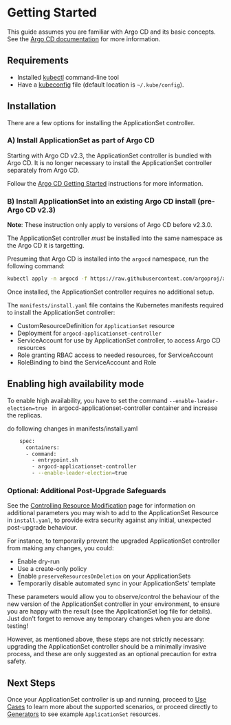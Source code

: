 # Getting Started

This guide assumes you are familiar with Argo CD and its basic concepts. See the [Argo CD documentation](../../core_concepts.md) for more information.
    
## Requirements

* Installed [kubectl](https://kubernetes.io/docs/tasks/tools/install-kubectl/) command-line tool
* Have a [kubeconfig](https://kubernetes.io/docs/tasks/access-application-cluster/configure-access-multiple-clusters/) file (default location is `~/.kube/config`).

## Installation

There are a few options for installing the ApplicationSet controller.


### A) Install ApplicationSet as part of Argo CD

Starting with Argo CD v2.3, the ApplicationSet controller is bundled with Argo CD. It is no longer necessary to install the ApplicationSet controller separately from Argo CD.

Follow the [Argo CD Getting Started](../../getting_started.md) instructions for more information.



### B) Install ApplicationSet into an existing Argo CD install (pre-Argo CD v2.3)

**Note**: These instruction only apply to versions of Argo CD before v2.3.0.

The ApplicationSet controller *must* be installed into the same namespace as the Argo CD it is targetting.

Presuming that Argo CD is installed into the `argocd` namespace, run the following command:

```bash
kubectl apply -n argocd -f https://raw.githubusercontent.com/argoproj/applicationset/v0.4.0/manifests/install.yaml
```

Once installed, the ApplicationSet controller requires no additional setup.

The `manifests/install.yaml` file contains the Kubernetes manifests required to install the ApplicationSet controller:

- CustomResourceDefinition for `ApplicationSet` resource
- Deployment for `argocd-applicationset-controller`
- ServiceAccount for use by ApplicationSet controller, to access Argo CD resources
- Role granting RBAC access to needed resources, for ServiceAccount
- RoleBinding to bind the ServiceAccount and Role


<!-- ### C) Install development builds of ApplicationSet controller for access to the latest features

Development builds of the ApplicationSet controller can be installed by running the following command:
```bash
kubectl apply -n argocd -f https://raw.githubusercontent.com/argoproj/applicationset/master/manifests/install.yaml
```

With this option you will need to ensure that Argo CD is already installed into the `argocd` namespace.

How it works:

- After each successful commit to *argoproj/applicationset* `master` branch, a GitHub action will run that performs a container build/push to [`argoproj/argocd-applicationset:latest`](https://quay.io/repository/argoproj/argocd-applicationset?tab=tags )
- [Documentation for the `master`-branch-based developer builds](https://argocd-applicationset.readthedocs.io/en/master/)  is available from Read the Docs.

!!! warning
    Development builds contain newer features and bug fixes, but are more likely to be unstable, as compared to release builds.

See the `master` branch [Read the Docs](https://argocd-applicationset.readthedocs.io/en/master/) page for documentation on post-release features. -->


<!-- ## Upgrading to a Newer Release

To upgrade from an older release (eg 0.1.0, 0.2.0) to a newer release (eg 0.3.0), you only need to `kubectl apply` the `install.yaml` for the new release, as described under *Installation* above.

There are no manual upgrade steps required between any release of ApplicationSet controller, (including 0.1.0, 0.2.0, and 0.3.0) as of this writing, however, see the behaviour changes in ApplicationSet controller v0.3.0, below.

### Behaviour changes in ApplicationSet controller v0.3.0

There are no breaking changes, however, a couple of behaviours have changed from v0.2.0 to v0.3.0. See the [v0.3.0 upgrade page](upgrading/v0.2.0-to-v0.3.0.md) for details. -->
## Enabling high availability mode

To enable high availability, you have to set the command ``` --enable-leader-election=true  ``` in argocd-applicationset-controller container and increase the replicas. 

do following changes in manifests/install.yaml

```bash
    spec:
      containers:
      - command:
        - entrypoint.sh
        - argocd-applicationset-controller
        - --enable-leader-election=true
```

### Optional: Additional Post-Upgrade Safeguards

See the [Controlling Resource Modification](Controlling-Resource-Modification.md) page for information on additional parameters you may wish to add to the ApplicationSet Resource in `install.yaml`, to provide extra security against any initial, unexpected post-upgrade behaviour. 

For instance, to temporarily prevent the upgraded ApplicationSet controller from making any changes, you could:

- Enable dry-run
- Use a create-only policy
- Enable `preserveResourcesOnDeletion` on your ApplicationSets
- Temporarily disable automated sync in your ApplicationSets' template

These parameters would allow you to observe/control the behaviour of the new version of the ApplicationSet controller in your environment, to ensure you are happy with the result (see the ApplicationSet log file for details). Just don't forget to remove any temporary changes when you are done testing!

However, as mentioned above, these steps are not strictly necessary: upgrading the ApplicationSet controller should be a minimally invasive process, and these are only suggested as an optional precaution for extra safety.

## Next Steps

Once your ApplicationSet controller is up and running, proceed to [Use Cases](Use-Cases.md) to learn more about the supported scenarios, or proceed directly to [Generators](Generators.md) to see example `ApplicationSet` resources. 
